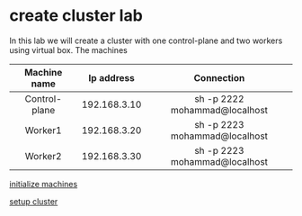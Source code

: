 # create cluster lab
In this lab we will create a cluster with one control-plane and two workers using virtual box.
The machines

|  Machine name  |  Ip address  |          Connection           |
|:--------------:|:------------:|:-----------------------------:|
| Control-plane  | 192.168.3.10 | sh -p 2222 mohammad@localhost |
|    Worker1     | 192.168.3.20 | sh -p 2223 mohammad@localhost |
|    Worker2     | 192.168.3.30 | sh -p 2223 mohammad@localhost |



[initialize machines](init-machines.md)

[setup cluster](init-cluster.md)

